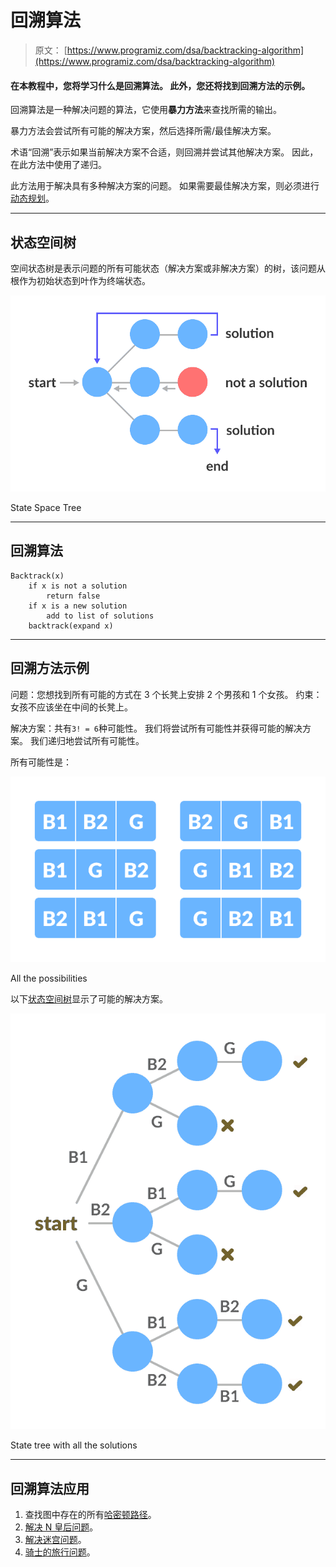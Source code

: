 # 回溯算法

> 原文： [https://www.programiz.com/dsa/backtracking-algorithm](https://www.programiz.com/dsa/backtracking-algorithm)

#### 在本教程中，您将学习什么是回溯算法。 此外，您还将找到回溯方法的示例。

回溯算法是一种解决问题的算法，它使用**暴力方法**来查找所需的输出。

暴力方法会尝试所有可能的解决方案，然后选择所需/最佳解决方案。

术语“回溯”表示如果当前解决方案不合适，则回溯并尝试其他解决方案。 因此，在此方法中使用了递归。

此方法用于解决具有多种解决方案的问题。 如果需要最佳解决方案，则必须进行[动态规划](/dsa/dynamic-programming)。

* * *

## 状态空间树

空间状态树是表示问题的所有可能状态（解决方案或非解决方案）的树，该问题从根作为初始状态到叶作为终端状态。

![State Space Tree](img/243be31a01580585814a52b910267698.png "State Space Tree")

State Space Tree



* * *

## 回溯算法

```
Backtrack(x)
    if x is not a solution
        return false
    if x is a new solution
        add to list of solutions
    backtrack(expand x)
```

* * *

## 回溯方法示例

问题：您想找到所有可能的方式在 3 个长凳上安排 2 个男孩和 1 个女孩。 约束：女孩不应该坐在中间的长凳上。

解决方案：共有`3! = 6`种可能性。 我们将尝试所有可能性并获得可能的解决方案。 我们递归地尝试所有可能性。

所有可能性是：

![All the possibilities](img/31f10d836e403a22a71b66acdaeee388.png "All possibilities")

All the possibilities



以下[状态空间树](http://None)显示了可能的解决方案。

![State state tree](img/10ceaf21203efe4c304c8cf17ed56140.png "State state tree")

State tree with all the solutions



* * *

## 回溯算法应用

1.  查找图中存在的所有[哈密顿路径](https://en.wikipedia.org/wiki/Hamiltonian_path_problem)。
2.  [解决 N 皇后问题](https://en.wikipedia.org/wiki/Eight_queens_puzzle)。
3.  [解决迷宫问题](https://en.wikipedia.org/wiki/Maze_solving_algorithm)。
4.  [骑士的旅行问题](https://en.wikipedia.org/wiki/Knight%27s_tour)。